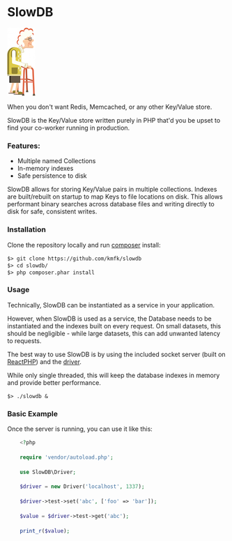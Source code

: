 SlowDB
======

![SlowDB](slowdb.jpg)

When you don't want Redis, Memcached, or any other Key/Value store.

SlowDB is the Key/Value store written purely in PHP that'd you be upset to find your
co-worker running in production.

### Features:

  - Multiple named Collections
  - In-memory indexes
  - Safe persistence to disk

SlowDB allows for storing Key/Value pairs in multiple collections. Indexes are
built/rebuilt on startup to map Keys to file locations on disk. This allows
performant binary searches across database files and writing directly to disk
for safe, consistent writes.

### Installation

Clone the repository locally and run [composer](https://getcomposer.org/download/) install:

    $> git clone https://github.com/kmfk/slowdb
    $> cd slowdb/
    $> php composer.phar install

### Usage

Technically, SlowDB can be instantiated as a service in your application.

However, when SlowDB is used as a service, the Database needs to be instantiated and the
indexes built on every request. On small datasets, this should be negligible -
while large datasets, this can add unwanted latency to requests.

The best way to use SlowDB is by using the included socket server
(built on [ReactPHP](https://github.com/reactphp/socket)) and the [driver](src/Driver.php).

While only single threaded, this will keep the database indexes in memory and provide better
performance.

    $> ./slowdb &

### Basic Example

Once the server is running, you can use it like this:

```php
    <?php

    require 'vendor/autoload.php';

    use SlowDB\Driver;

    $driver = new Driver('localhost', 1337);

    $driver->test->set('abc', ['foo' => 'bar']);

    $value = $driver->test->get('abc');

    print_r($value);
```
